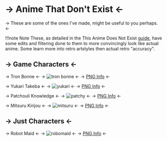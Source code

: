 # -> Anime That Don't Exist <-

-> These are some of the ones I've made, might be useful to you perhaps. <-

!!!note Note
	These, as detailed in the This Anime Does Not Exist [guide](https://rentry.org/animedoesnotexist), have some edits and filtering done to them to more convincingly look like actual anime. Some learn more into retro artstyles then actual retro "accuracy".

## -> Game Characters <-

-> Tron Bonne <-
-> ![tron bonne](https://files.catbox.moe/5p4zhz.png) <-
-> [PNG Info](https://files.catbox.moe/q570iv.png) <-

-> Yukari Takeba <-
-> ![yukari](https://files.catbox.moe/qa34aw.png) <-
-> [PNG Info](https://files.catbox.moe/f68fnu.png) <-

-> Patchouli Knowledge <-
-> ![patchy](https://files.catbox.moe/yktbob.png) <-
-> [PNG Info](https://files.catbox.moe/jorazk.png) <-

-> Mitsuru Kirijou <-
-> ![mitsuru](https://files.catbox.moe/zk6x0y.png) <-
-> [PNG Info](https://files.catbox.moe/rt0flj.png) <-

## -> Just Characters <-

-> Robot Maid <-
-> ![robomaid](https://files.catbox.moe/zd8xsh.png) <-
-> [PNG Info](https://files.catbox.moe/l545z6.png) <-